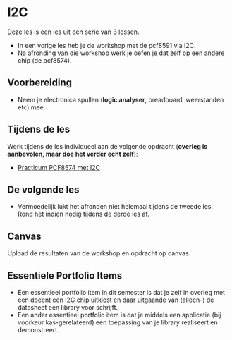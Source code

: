 # I2C

Deze les is een les uit een serie van 3 lessen.
- In een vorige les heb je de workshop met de pcf8591 via I2C. 
- Na afronding van die workshop werk je oefen je dat zelf op een andere chip (de pcf8574).

## Voorbereiding
- Neem je electronica spullen (**logic analyser**, breadboard, weerstanden etc) mee.

## Tijdens de les

Werk tijdens de les individueel aan de volgende opdracht (**overleg is aanbevolen, maar doe het verder echt zelf**):
- [Practicum PCF8574 met I2C](../../hardware-interfacing/communicatie/I2C/i2c-opdracht-pcf8574/README.md) 
  
## De volgende les
- Vermoedelijk lukt het afronden niet helemaal tijdens de tweede les. Rond het indien nodig tijdens de derde les af.

## Canvas
Upload de resultaten van de workshop en opdracht op canvas.

## Essentiele Portfolio Items
- Een essentieel portfolio item in dit semester is dat je zelf in overleg met een docent een I2C chip uitkiest en daar uitgaande van (alleen-) de datasheet een library voor schrijft.
- Een ander essentieel portfolio item is dat je middels een applicatie (bij voorkeur kas-gerelateerd) een toepassing van je library realiseert en demonstreert.